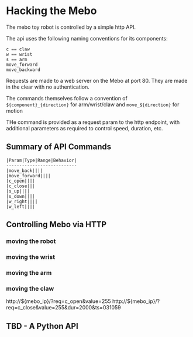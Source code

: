 # Hacking the Mebo

The mebo toy robot is controlled by a simple http API.

The api uses the following naming conventions for its components:
```
c == claw
w == wrist
s == arm
move_forward
move_backward
```

Requests are made to a web server on the Mebo at port 80. They are made in the clear with no authentication.

The commands themselves follow a convention of `${component}_{direction}` for arm/wrist/claw and `move_${direction}` for motion

THe command is provided as a request param to the http endpoint, with additional parameters as required to control speed, duration, etc.

## Summary of API Commands
```
|Param|Type|Range|Behavior|
---------------------------
|move_back||||
|move_forward||||
|c_open||||
|c_close|||
|s_up||||
|s_down||||
|w_right||||
|w_left||||
```

## Controlling Mebo via HTTP

### moving the robot
### moving the wrist
### moving the arm
### moving the claw
http://${mebo_ip}/?req=c_open&value=255
http://${mebo_ip}/?req=c_close&value=255&dur=2000&ts=031059

## TBD - A Python API
